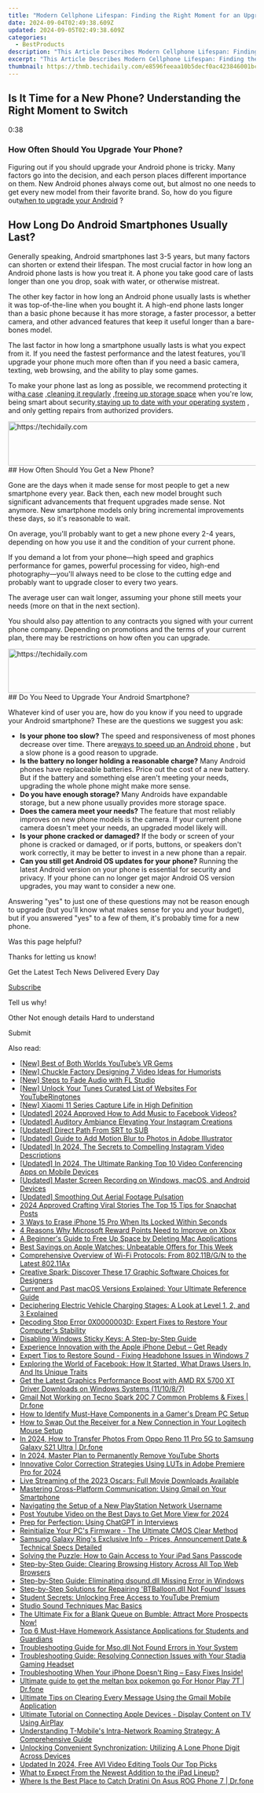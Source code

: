 ```yaml
---
title: "Modern Cellphone Lifespan: Finding the Right Moment for an Upgrade"
date: 2024-09-04T02:49:38.609Z
updated: 2024-09-05T02:49:38.609Z
categories:
  - BestProducts
description: "This Article Describes Modern Cellphone Lifespan: Finding the Right Moment for an Upgrade"
excerpt: "This Article Describes Modern Cellphone Lifespan: Finding the Right Moment for an Upgrade"
thumbnail: https://thmb.techidaily.com/e8596feeaa10b5decf0ac423846001bcbe9ce2de917f68ea7f6f367d6a2483c3.jpg
---
```


## Is It Time for a New Phone? Understanding the Right Moment to Switch
0:38

### How Often Should You Upgrade Your Phone?

 Figuring out if you should upgrade your Android phone is tricky. Many factors go into the decision, and each person places different importance on them. New Android phones always come out, but almost no one needs to get every new model from their favorite brand. So, how do you figure out[when to upgrade your Android](https://www.lifewire.com/new-android-phone-or-wait-1616824) ?

## How Long Do Android Smartphones Usually Last?

 Generally speaking, Android smartphones last 3-5 years, but many factors can shorten or extend their lifespan. The most crucial factor in how long an Android phone lasts is how you treat it. A phone you take good care of lasts longer than one you drop, soak with water, or otherwise mistreat.

 The other key factor in how long an Android phone usually lasts is whether it was top-of-the-line when you bought it. A high-end phone lasts longer than a basic phone because it has more storage, a faster processor, a better camera, and other advanced features that keep it useful longer than a bare-bones model.

 The last factor in how long a smartphone usually lasts is what you expect from it. If you need the fastest performance and the latest features, you'll upgrade your phone much more often than if you need a basic camera, texting, web browsing, and the ability to play some games.  

 To make your phone last as long as possible, we recommend protecting it with[a case](https://www.lifewire.com/best-android-cases-4050600) ,[cleaning it regularly](https://www.lifewire.com/how-to-clean-phone-screen-4688907) ,[freeing up storage space](https://www.lifewire.com/free-up-space-on-android-5101088) when you're low, being smart about security,[staying up to date with your operating system](https://www.lifewire.com/update-your-android-os-121662) , and only getting repairs from authorized providers.

<!-- affiliate ads begin -->
<a href="https://aligracehair.sjv.io/c/5597632/1884021/19272" target="_top" id="1884021">
  <img src="//a.impactradius-go.com/display-ad/19272-1884021" border="0" alt="https://techidaily.com" width="728" height="90"/>
</a>
<img height="0" width="0" src="https://aligracehair.sjv.io/i/5597632/1884021/19272" style="position:absolute;visibility:hidden;" border="0" />
<!-- affiliate ads end -->
## How Often Should You Get a New Phone?

 Gone are the days when it made sense for most people to get a new smartphone every year. Back then, each new model brought such significant advancements that frequent upgrades made sense. Not anymore. New smartphone models only bring incremental improvements these days, so it's reasonable to wait.

 On average, you'll probably want to get a new phone every 2-4 years, depending on how you use it and the condition of your current phone.

 If you demand a lot from your phone—high speed and graphics performance for games, powerful processing for video, high-end photography—you'll always need to be close to the cutting edge and probably want to upgrade closer to every two years.

 The average user can wait longer, assuming your phone still meets your needs (more on that in the next section).

 You should also pay attention to any contracts you signed with your current phone company. Depending on promotions and the terms of your current plan, there may be restrictions on how often you can upgrade.

<!-- affiliate ads begin -->
<a href="https://aligracehair.sjv.io/c/5597632/1886073/19272" target="_top" id="1886073">
  <img src="//a.impactradius-go.com/display-ad/19272-1886073" border="0" alt="https://techidaily.com" width="728" height="90"/>
</a>
<img height="0" width="0" src="https://aligracehair.sjv.io/i/5597632/1886073/19272" style="position:absolute;visibility:hidden;" border="0" />
<!-- affiliate ads end -->
## Do You Need to Upgrade Your Android Smartphone?

 Whatever kind of user you are, how do you know if you need to upgrade your Android smartphone? These are the questions we suggest you ask:

* **Is your phone too slow?** The speed and responsiveness of most phones decrease over time. There are[ways to speed up an Android phone](https://www.lifewire.com/make-android-faster-7105795) , but a slow phone is a good reason to upgrade.
* **Is the battery no longer holding a reasonable charge?** Many Android phones have replaceable batteries. Price out the cost of a new battery. But if the battery and something else aren't meeting your needs, upgrading the whole phone might make more sense.
* **Do you have enough storage?** Many Androids have expandable storage, but a new phone usually provides more storage space.
* **Does the camera meet your needs?** The feature that most reliably improves on new phone models is the camera. If your current phone camera doesn't meet your needs, an upgraded model likely will.
* **Is your phone cracked or damaged?** If the body or screen of your phone is cracked or damaged, or if ports, buttons, or speakers don't work correctly, it may be better to invest in a new phone than a repair.
* **Can you still get Android OS updates for your phone?** Running the latest Android version on your phone is essential for security and privacy. If your phone can no longer get major Android OS version upgrades, you may want to consider a new one.

 Answering "yes" to just one of these questions may not be reason enough to upgrade (but you'll know what makes sense for you and your budget), but if you answered "yes" to a few of them, it's probably time for a new phone.  

Was this page helpful?

Thanks for letting us know!

 Get the Latest Tech News Delivered Every Day

[Subscribe](https://www.lifewire.com/#)

Tell us why!

 Other  Not enough details  Hard to understand

 Submit

<ins class="adsbygoogle"
     style="display:block"
     data-ad-format="autorelaxed"
     data-ad-client="ca-pub-7571918770474297"
     data-ad-slot="1223367746"></ins>



<ins class="adsbygoogle"
     style="display:block"
     data-ad-client="ca-pub-7571918770474297"
     data-ad-slot="8358498916"
     data-ad-format="auto"
     data-full-width-responsive="true"></ins>

<span class="atpl-alsoreadstyle">Also read:</span>
<div><ul>
<li><a href="https://youtube-videos.techidaily.com/new-best-of-both-worlds-youtubes-vr-gems/"><u>[New] Best of Both Worlds  YouTube’s VR Gems</u></a></li>
<li><a href="https://youtube-videos.techidaily.com/new-chuckle-factory-designing-7-video-ideas-for-humorists/"><u>[New] Chuckle Factory  Designing 7 Video Ideas for Humorists</u></a></li>
<li><a href="https://some-techniques.techidaily.com/new-steps-to-fade-audio-with-fl-studio/"><u>[New] Steps to Fade Audio with FL Studio</u></a></li>
<li><a href="https://some-skills.techidaily.com/new-unlock-your-tunes-curated-list-of-websites-for-youtuberingtones/"><u>[New] Unlock Your Tunes  Curated List of Websites For YouTubeRingtones</u></a></li>
<li><a href="https://visual-screen-recording.techidaily.com/new-xiaomi-11-series-capture-life-in-high-definition/"><u>[New] Xiaomi 11 Series  Capture Life in High Definition</u></a></li>
<li><a href="https://facebook-clips.techidaily.com/updated-2024-approved-how-to-add-music-to-facebook-videos/"><u>[Updated] 2024 Approved  How to Add Music to Facebook Videos?</u></a></li>
<li><a href="https://instagram-video-recordings.techidaily.com/updated-auditory-ambiance-elevating-your-instagram-creations/"><u>[Updated] Auditory Ambiance  Elevating Your Instagram Creations</u></a></li>
<li><a href="https://fox-links.techidaily.com/updated-direct-path-from-srt-to-sub/"><u>[Updated] Direct Path From SRT to SUB</u></a></li>
<li><a href="https://extra-guidance.techidaily.com/updated-guide-to-add-motion-blur-to-photos-in-adobe-illustrator/"><u>[Updated] Guide to Add Motion Blur to Photos in Adobe Illustrator</u></a></li>
<li><a href="https://instagram-video-files.techidaily.com/updated-in-2024-the-secrets-to-compelling-instagram-video-descriptions/"><u>[Updated] In 2024, The Secrets to Compelling Instagram Video Descriptions</u></a></li>
<li><a href="https://video-screen-grab.techidaily.com/updated-in-2024-the-ultimate-ranking-top-10-video-conferencing-apps-on-mobile-devices/"><u>[Updated] In 2024, The Ultimate Ranking  Top 10 Video Conferencing Apps on Mobile Devices</u></a></li>
<li><a href="https://on-screen-recording.techidaily.com/updated-master-screen-recording-on-windows-macos-and-android-devices/"><u>[Updated] Master Screen Recording on Windows, macOS, and Android Devices</u></a></li>
<li><a href="https://extra-support.techidaily.com/updated-smoothing-out-aerial-footage-pulsation/"><u>[Updated] Smoothing Out Aerial Footage Pulsation</u></a></li>
<li><a href="https://snapchat-videos.techidaily.com/2024-approved-crafting-viral-stories-the-top-15-tips-for-snapchat-posts/"><u>2024 Approved  Crafting Viral Stories  The Top 15 Tips for Snapchat Posts</u></a></li>
<li><a href="https://ios-unlock.techidaily.com/3-ways-to-erase-iphone-15-pro-when-its-locked-within-seconds-by-drfone-ios/"><u>3 Ways to Erase iPhone 15 Pro When Its Locked Within Seconds</u></a></li>
<li><a href="https://games-able.techidaily.com/4-reasons-why-microsoft-reward-points-need-to-improve-on-xbox/"><u>4 Reasons Why Microsoft Reward Points Need to Improve on Xbox</u></a></li>
<li><a href="https://tech-recovery.techidaily.com/a-beginners-guide-to-free-up-space-by-deleting-mac-applications/"><u>A Beginner's Guide to Free Up Space by Deleting Mac Applications</u></a></li>
<li><a href="https://tech-recovery.techidaily.com/best-savings-on-apple-watches-unbeatable-offers-for-this-week/"><u>Best Savings on Apple Watches: Unbeatable Offers for This Week</u></a></li>
<li><a href="https://tech-recovery.techidaily.com/comprehensive-overview-of-wi-fi-protocols-from-80211bgn-to-the-latest-80211ax/"><u>Comprehensive Overview of Wi-Fi Protocols: From 802.11B/G/N to the Latest 802.11Ax</u></a></li>
<li><a href="https://tech-recovery.techidaily.com/creative-spark-discover-these-17-graphic-software-choices-for-designers/"><u>Creative Spark: Discover These 17 Graphic Software Choices for Designers</u></a></li>
<li><a href="https://techtrends.techidaily.com/current-and-past-macos-versions-explained-your-ultimate-reference-guide/"><u>Current and Past macOS Versions Explained: Your Ultimate Reference Guide</u></a></li>
<li><a href="https://tech-recovery.techidaily.com/deciphering-electric-vehicle-charging-stages-a-look-at-level-1-2-and-3-explained/"><u>Deciphering Electric Vehicle Charging Stages: A Look at Level 1, 2, and 3 Explained</u></a></li>
<li><a href="https://tech-recovery.techidaily.com/decoding-stop-error-0x0000003d-expert-fixes-to-restore-your-computers-stability/"><u>Decoding Stop Error 0X0000003D: Expert Fixes to Restore Your Computer's Stability</u></a></li>
<li><a href="https://tech-recovery.techidaily.com/disabling-windows-sticky-keys-a-step-by-step-guide/"><u>Disabling Windows Sticky Keys: A Step-by-Step Guide</u></a></li>
<li><a href="https://tech-recovery.techidaily.com/1722902145645-experience-innovation-with-the-apple-iphone-debut-get-ready/"><u>Experience Innovation with the Apple iPhone Debut – Get Ready</u></a></li>
<li><a href="https://sound-issues.techidaily.com/expert-tips-to-restore-sound-fixing-headphone-issues-in-windows-7/"><u>Expert Tips to Restore Sound - Fixing Headphone Issues in Windows 7</u></a></li>
<li><a href="https://tech-recovery.techidaily.com/exploring-the-world-of-facebook-how-it-started-what-draws-users-in-and-its-unique-traits/"><u>Exploring the World of Facebook: How It Started, What Draws Users In, And Its Unique Traits</u></a></li>
<li><a href="https://win-amazing.techidaily.com/get-the-latest-graphics-performance-boost-with-amd-rx-5700-xt-driver-downloads-on-windows-systems-111087/"><u>Get the Latest Graphics Performance Boost with AMD RX 5700 XT Driver Downloads on Windows Systems (11/10/8/7)</u></a></li>
<li><a href="https://howto.techidaily.com/gmail-not-working-on-tecno-spark-20c-7-common-problems-and-fixes-drfone-by-drfone-fix-android-problems-fix-android-problems/"><u>Gmail Not Working on Tecno Spark 20C 7 Common Problems & Fixes | Dr.fone</u></a></li>
<li><a href="https://tech-recovery.techidaily.com/how-to-identify-must-have-components-in-a-gamers-dream-pc-setup/"><u>How to Identify Must-Have Components in a Gamer's Dream PC Setup</u></a></li>
<li><a href="https://tech-recovery.techidaily.com/how-to-swap-out-the-receiver-for-a-new-connection-in-your-logitech-mouse-setup/"><u>How to Swap Out the Receiver for a New Connection in Your Logitech Mouse Setup</u></a></li>
<li><a href="https://android-transfer.techidaily.com/in-2024-how-to-transfer-photos-from-oppo-reno-11-pro-5g-to-samsung-galaxy-s21-ultra-drfone-by-drfone-transfer-from-android-transfer-from-android/"><u>In 2024, How to Transfer Photos From Oppo Reno 11 Pro 5G to Samsung Galaxy S21 Ultra | Dr.fone</u></a></li>
<li><a href="https://youtube-tips.techidaily.com/24-master-plan-to-permanently-remove-youtube-shorts/"><u>In 2024, Master Plan to Permanently Remove YouTube Shorts</u></a></li>
<li><a href="https://some-knowledge.techidaily.com/innovative-color-correction-strategies-using-luts-in-adobe-premiere-pro-for-2024/"><u>Innovative Color Correction Strategies Using LUTs in Adobe Premiere Pro for 2024</u></a></li>
<li><a href="https://some-knowledge.techidaily.com/live-streaming-of-the-2023-oscars-full-movie-downloads-available/"><u>Live Streaming of the 2023 Oscars: Full Movie Downloads Available</u></a></li>
<li><a href="https://tech-recovery.techidaily.com/mastering-cross-platform-communication-using-gmail-on-your-smartphone/"><u>Mastering Cross-Platform Communication: Using Gmail on Your Smartphone</u></a></li>
<li><a href="https://tech-recovery.techidaily.com/navigating-the-setup-of-a-new-playstation-network-username/"><u>Navigating the Setup of a New PlayStation Network Username</u></a></li>
<li><a href="https://youtube-webster.techidaily.com/youtube-video-on-the-best-days-to-get-more-view-for-2024/"><u>Post Youtube Video on the Best Days to Get More View for 2024</u></a></li>
<li><a href="https://tech-hub.techidaily.com/prep-for-perfection-using-chatgpt-in-interviews/"><u>Prep for Perfection: Using ChatGPT in Interviews</u></a></li>
<li><a href="https://tech-recovery.techidaily.com/reinitialize-your-pcs-firmware-the-ultimate-cmos-clear-method/"><u>Reinitialize Your PC's Firmware - The Ultimate CMOS Clear Method</u></a></li>
<li><a href="https://tech-recovery.techidaily.com/samsung-galaxy-rings-exclusive-info-prices-announcement-date-and-technical-specs-detailed/"><u>Samsung Galaxy Ring's Exclusive Info - Prices, Announcement Date & Technical Specs Detailed</u></a></li>
<li><a href="https://tech-recovery.techidaily.com/solving-the-puzzle-how-to-gain-access-to-your-ipad-sans-passcode/"><u>Solving the Puzzle: How to Gain Access to Your iPad Sans Passcode</u></a></li>
<li><a href="https://tech-recovery.techidaily.com/step-by-step-guide-clearing-browsing-history-across-all-top-web-browsers/"><u>Step-by-Step Guide: Clearing Browsing History Across All Top Web Browsers</u></a></li>
<li><a href="https://tech-recovery.techidaily.com/step-by-step-guide-eliminating-dsounddll-missing-error-in-windows/"><u>Step-by-Step Guide: Eliminating dsound.dll Missing Error in Windows</u></a></li>
<li><a href="https://tech-recovery.techidaily.com/step-by-step-solutions-for-repairing-btballoondll-not-found-issues/"><u>Step-by-Step Solutions for Repairing 'BTBalloon.dll Not Found' Issues</u></a></li>
<li><a href="https://tech-recovery.techidaily.com/student-secrets-unlocking-free-access-to-youtube-premium/"><u>Student Secrets: Unlocking Free Access to YouTube Premium</u></a></li>
<li><a href="https://visual-screen-recording.techidaily.com/studio-sound-techniques-mac-basics/"><u>Studio Sound Techniques  Mac Basics</u></a></li>
<li><a href="https://tech-recovery.techidaily.com/the-ultimate-fix-for-a-blank-queue-on-bumble-attract-more-prospects-now/"><u>The Ultimate Fix for a Blank Queue on Bumble: Attract More Prospects Now!</u></a></li>
<li><a href="https://tech-recovery.techidaily.com/top-6-must-have-homework-assistance-applications-for-students-and-guardians/"><u>Top 6 Must-Have Homework Assistance Applications for Students and Guardians</u></a></li>
<li><a href="https://tech-recovery.techidaily.com/troubleshooting-guide-for-msodll-not-found-errors-in-your-system/"><u>Troubleshooting Guide for Mso.dll Not Found Errors in Your System</u></a></li>
<li><a href="https://tech-recovery.techidaily.com/troubleshooting-guide-resolving-connection-issues-with-your-stadia-gaming-headset/"><u>Troubleshooting Guide: Resolving Connection Issues with Your Stadia Gaming Headset</u></a></li>
<li><a href="https://tech-recovery.techidaily.com/1722861107683-troubleshooting-when-your-iphone-doesnt-ring-easy-fixes-inside/"><u>Troubleshooting When Your iPhone Doesn't Ring – Easy Fixes Inside!</u></a></li>
<li><a href="https://pokemon-go-android.techidaily.com/ultimate-guide-to-get-the-meltan-box-pokemon-go-for-honor-play-7t-drfone-by-drfone-virtual-android/"><u>Ultimate guide to get the meltan box pokemon go For Honor Play 7T | Dr.fone</u></a></li>
<li><a href="https://tech-recovery.techidaily.com/ultimate-tips-on-clearing-every-message-using-the-gmail-mobile-application/"><u>Ultimate Tips on Clearing Every Message Using the Gmail Mobile Application</u></a></li>
<li><a href="https://tech-recovery.techidaily.com/ultimate-tutorial-on-connecting-apple-devices-display-content-on-tv-using-airplay/"><u>Ultimate Tutorial on Connecting Apple Devices - Display Content on TV Using AirPlay</u></a></li>
<li><a href="https://tech-recovery.techidaily.com/understanding-t-mobiles-intra-network-roaming-strategy-a-comprehensive-guide/"><u>Understanding T-Mobile's Intra-Network Roaming Strategy: A Comprehensive Guide</u></a></li>
<li><a href="https://tech-recovery.techidaily.com/unlocking-convenient-synchronization-utilizing-a-lone-phone-digit-across-devices/"><u>Unlocking Convenient Synchronization: Utilizing A Lone Phone Digit Across Devices</u></a></li>
<li><a href="https://smart-video-editing.techidaily.com/updated-in-2024-free-avi-video-editing-tools-our-top-picks/"><u>Updated In 2024, Free AVI Video Editing Tools Our Top Picks</u></a></li>
<li><a href="https://tech-recovery.techidaily.com/what-to-expect-from-the-newest-addition-to-the-ipad-lineup/"><u>What to Expect From the Newest Addition to the iPad Lineup?</u></a></li>
<li><a href="https://android-pokemon-go.techidaily.com/where-is-the-best-place-to-catch-dratini-on-asus-rog-phone-7-drfone-by-drfone-virtual-android/"><u>Where Is the Best Place to Catch Dratini On Asus ROG Phone 7 | Dr.fone</u></a></li>
</ul></div>
